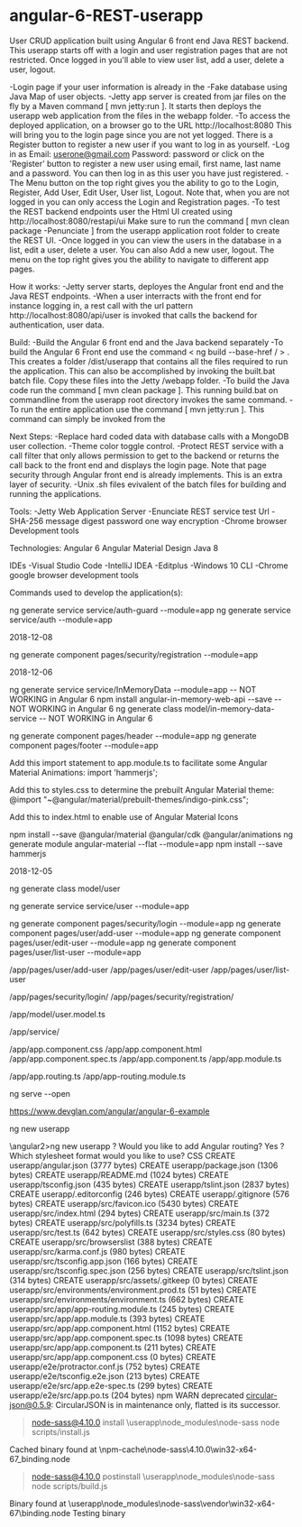 # angular-6-REST-userapp
User CRUD application built using Angular 6 front end Java REST backend. This userapp starts off with a login and user registration pages that are not restricted. Once logged in you'll able to view user list, add a user, delete a user, logout.

-Login page if your user information is already in the 
-Fake database using Java Map of user objects.
-Jetty app server is created from jar files on the fly by a Maven command [ mvn jetty:run ]. It starts then deploys the userapp web application from the files in the webapp folder.
-To access the deployed application, on a browser go to the URL http://localhost:8080 This will bring you to the login page since you are not yet logged. There is a Register button to register a new user if you want to log in as yourself.
-Log in as Email: userone@gmail.com Password: password or click on the 'Register' button to register a new user using email, first name, last name and a password. You can then log in as this user you have just registered.
-The Menu button on the top right gives you the ability to go to the Login, Register, Add User, Edit User, User list, Logout. Note that, when you are not logged in you can only access the Login and Registration pages.
-To test the REST backend endpoints user the Html UI created using http://localhost:8080/restapi/ui Make sure to run the command [ mvn clean package -Penunciate ] from the userapp application root folder to create the REST UI.
-Once logged in you can view the users in the database in a list, edit a user, delete a user. You can also Add a new user, logout. The menu on the top right gives you the ability to navigate to different app pages.

How it works:
-Jetty server starts, deployes the Angular front end and the Java REST endpoints.
-When a user interracts with the front end for instance logging in, a rest call with the url pattern http://localhost:8080/api/user is invoked that calls the backend for authentication, user data.

Build:
-Build the Angular 6 front end and the Java backend separately
-To build the Angular 6 Front end use the command < ng build --base-href / > . This creates a folder /dist/userapp that contains all the files required to run the application. This can also be accomplished by invoking the built.bat batch file. Copy these files into the Jetty /webapp folder.
-To build the Java code run the command [ mvn clean package ]. This running build.bat on commandline from the userapp root directory invokes the same command.
-To run the entire application use the command [ mvn jetty:run ]. This command can simply be invoked from the 

Next Steps:
-Replace hard coded data with database calls with a MongoDB user collection.
-Theme color toggle control.
-Protect REST service with a call filter that only allows permission to get to the backend or returns the call back to the front end and displays the login page. Note that page security through Angular front end is already implements. This is an extra layer of security.
-Unix .sh files evivalent of the batch files for building and running the applications.

Tools:
-Jetty Web Application Server
-Enunciate REST service test Url
-SHA-256 message digest password one way encryption
-Chrome browser Development tools

Technologies:
Angular 6
Angular Material Design
Java 8

IDEs
-Visual Studio Code
-IntelliJ IDEA
-Editplus
-Windows 10 CLI
-Chrome google browser development tools

Commands used to develop the application(s):

ng generate service service/auth-guard --module=app
ng generate service service/auth --module=app

2018-12-08

ng generate component pages/security/registration --module=app

2018-12-06

ng generate service service/InMemoryData --module=app  -- NOT WORKING in Angular 6
npm install angular-in-memory-web-api --save  -- NOT WORKING in Angular 6
ng generate class model/in-memory-data-service  -- NOT WORKING in Angular 6

ng generate component pages/header --module=app
ng generate component pages/footer --module=app

Add this import statement to app.module.ts to facilitate some Angular Material Animations:
import 'hammerjs';

Add this to styles.css to determine the prebuilt Angular Material theme:
@import "~@angular/material/prebuilt-themes/indigo-pink.css";

Add this to index.html to enable use of Angular Material Icons
<link href="https://fonts.googleapis.com/icon?family=Material+Icons" rel="stylesheet">

npm install --save @angular/material @angular/cdk @angular/animations
ng generate module angular-material --flat --module=app
npm install --save hammerjs

2018-12-05

ng generate class model/user

ng generate service service/user --module=app

ng generate component pages/security/login --module=app
ng generate component pages/user/add-user --module=app
ng generate component pages/user/edit-user --module=app
ng generate component pages/user/list-user --module=app

/app/pages/user/add-user
/app/pages/user/edit-user
/app/pages/user/list-user

/app/pages/security/login/
/app/pages/security/registration/

/app/model/user.model.ts

/app/service/

/app/app.component.css
/app/app.component.html
/app/app.component.spec.ts
/app/app.component.ts
/app/app.module.ts

/app/app.routing.ts /app/app-routing.module.ts

ng serve --open

https://www.devglan.com/angular/angular-6-example

ng new userapp

\angular2>ng new userapp
? Would you like to add Angular routing? Yes
? Which stylesheet format would you like to use? CSS
CREATE userapp/angular.json (3777 bytes)
CREATE userapp/package.json (1306 bytes)
CREATE userapp/README.md (1024 bytes)
CREATE userapp/tsconfig.json (435 bytes)
CREATE userapp/tslint.json (2837 bytes)
CREATE userapp/.editorconfig (246 bytes)
CREATE userapp/.gitignore (576 bytes)
CREATE userapp/src/favicon.ico (5430 bytes)
CREATE userapp/src/index.html (294 bytes)
CREATE userapp/src/main.ts (372 bytes)
CREATE userapp/src/polyfills.ts (3234 bytes)
CREATE userapp/src/test.ts (642 bytes)
CREATE userapp/src/styles.css (80 bytes)
CREATE userapp/src/browserslist (388 bytes)
CREATE userapp/src/karma.conf.js (980 bytes)
CREATE userapp/src/tsconfig.app.json (166 bytes)
CREATE userapp/src/tsconfig.spec.json (256 bytes)
CREATE userapp/src/tslint.json (314 bytes)
CREATE userapp/src/assets/.gitkeep (0 bytes)
CREATE userapp/src/environments/environment.prod.ts (51 bytes)
CREATE userapp/src/environments/environment.ts (662 bytes)
CREATE userapp/src/app/app-routing.module.ts (245 bytes)
CREATE userapp/src/app/app.module.ts (393 bytes)
CREATE userapp/src/app/app.component.html (1152 bytes)
CREATE userapp/src/app/app.component.spec.ts (1098 bytes)
CREATE userapp/src/app/app.component.ts (211 bytes)
CREATE userapp/src/app/app.component.css (0 bytes)
CREATE userapp/e2e/protractor.conf.js (752 bytes)
CREATE userapp/e2e/tsconfig.e2e.json (213 bytes)
CREATE userapp/e2e/src/app.e2e-spec.ts (299 bytes)
CREATE userapp/e2e/src/app.po.ts (204 bytes)
npm WARN deprecated circular-json@0.5.9: CircularJSON is in maintenance only, flatted is its successor.

> node-sass@4.10.0 install \userapp\node_modules\node-sass
> node scripts/install.js

Cached binary found at \npm-cache\node-sass\4.10.0\win32-x64-67_binding.node

> node-sass@4.10.0 postinstall \userapp\node_modules\node-sass
> node scripts/build.js

Binary found at \userapp\node_modules\node-sass\vendor\win32-x64-67\binding.node
Testing binary
